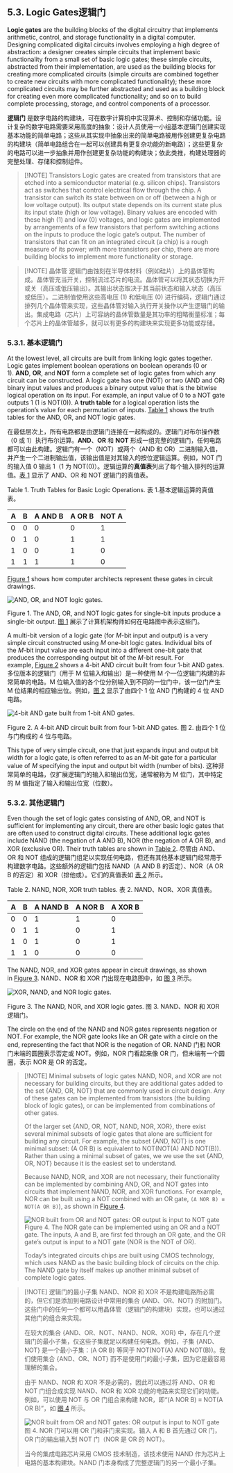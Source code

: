 ## 5.3. Logic Gates逻辑门

**Logic gates** are the building blocks of the digital circuitry that implements arithmetic, control, and storage functionality in a digital computer. Designing complicated digital circuits involves employing a high degree of abstraction: a designer creates simple circuits that implement basic functionality from a small set of basic logic gates; these simple circuits, abstracted from their implementation, are used as the building blocks for creating more complicated circuits (simple circuits are combined together to create new circuits with more complicated functionality); these more complicated circuits may be further abstracted and used as a building block for creating even more complicated functionality; and so on to build complete processing, storage, and control components of a processor.

**逻辑门** 是数字电路的构建块，可在数字计算机中实现算术、控制和存储功能。设计复杂的数字电路需要采用高度的抽象：设计人员使用一小组基本逻辑门创建实现基本功能的简单电路；这些从其实现中抽象出来的简单电路被用作创建更复杂电路的构建块（简单电路组合在一起可以创建具有更复杂功能的新电路）；这些更复杂的电路可以进一步抽象并用作创建更复杂功能的构建块；依此类推，构建处理器的完整处理、存储和控制组件。


> [!NOTE] Transistors
> Logic gates are created from transistors that are etched into a semiconductor material (e.g. silicon chips). Transistors act as switches that control electrical flow through the chip. A transistor can switch its state between on or off (between a high or low voltage output). Its output state depends on its current state plus its input state (high or low voltage). Binary values are encoded with these high (1) and low (0) voltages, and logic gates are implemented by arrangements of a few transistors that perform switching actions on the inputs to produce the logic gate’s output. The number of transistors that can fit on an integrated circuit (a chip) is a rough measure of its power; with more transistors per chip, there are more building blocks to implement more functionality or storage.


> [!NOTE] 晶体管
> 逻辑门由蚀刻在半导体材料（例如硅片）上的晶体管构成。晶体管充当开关，控制流过芯片的电流。晶体管可以将其状态切换为开或关（高压或低压输出）。其输出状态取决于其当前状态和输入状态（高压或低压）。二进制值使用这些高电压 (1) 和低电压 (0) 进行编码，逻辑门通过排列几个晶体管来实现，这些晶体管对输入执行开关操作以产生逻辑门的输出。集成电路（芯片）上可容纳的晶体管数量是其功率的粗略衡量标准；每个芯片上的晶体管越多，就可以有更多的构建块来实现更多功能或存储。

### [](https://diveintosystems.org/book/C5-Arch/gates.html#_basic_logic_gates)5.3.1. 基本逻辑门

At the lowest level, all circuits are built from linking logic gates together. Logic gates implement boolean operations on boolean operands (0 or 1). **AND**, **OR**, and **NOT** form a complete set of logic gates from which any circuit can be constructed. A logic gate has one (NOT) or two (AND and OR) binary input values and produces a binary output value that is the bitwise logical operation on its input. For example, an input value of 0 to a NOT gate outputs 1 (1 is NOT(0)). A **truth table** for a logical operation lists the operation’s value for each permutation of inputs. [Table 1](https://diveintosystems.org/book/C5-Arch/gates.html#basiclogicops) shows the truth tables for the AND, OR, and NOT logic gates.

在最低层次上，所有电路都是由逻辑门连接在一起构成的。逻辑门对布尔操作数（0 或 1）执行布尔运算。**AND**、**OR** 和 **NOT** 形成一组完整的逻辑门，任何电路都可以由此构建。逻辑门有一个（NOT）或两个（AND 和 OR）二进制输入值，并产生一个二进制输出值，该输出值是对其输入的按位逻辑运算。例如，NOT 门的输入值 0 输出 1（1 为 NOT(0)）。逻辑运算的**真值表**列出了每个输入排列的运算值。[表 1](https://diveintosystems.org/book/C5-Arch/gates.html#basiclogicops) 显示了 AND、OR 和 NOT 逻辑门的真值表。

Table 1. Truth Tables for Basic Logic Operations.
表 1.基本逻辑运算的真值表。

|A|B|A AND B|A OR B|NOT A|
|---|---|---|---|---|
|0|0|0|0|1|
|0|1|0|1|1|
|1|0|0|1|0|
|1|1|1|1|0|

[Figure 1](https://diveintosystems.org/book/C5-Arch/gates.html#FIGandornot) shows how computer architects represent these gates in circuit drawings.

![AND, OR, and NOT logic gates.](https://diveintosystems.org/book/C5-Arch/_images/gates.png)

Figure 1. The AND, OR, and NOT logic gates for single-bit inputs produce a single-bit output.
[图 1](https://diveintosystems.org/book/C5-Arch/gates.html#FIGandornot) 展示了计算机架构师如何在电路图中表示这些门。

A multi-bit version of a logic gate (for _M_-bit input and output) is a very simple circuit constructed using _M_ one-bit logic gates. Individual bits of the _M_-bit input value are each input into a different one-bit gate that produces the corresponding output bit of the _M_-bit result. For example, [Figure 2](https://diveintosystems.org/book/C5-Arch/gates.html#FIG4bitand) shows a 4-bit AND circuit built from four 1-bit AND gates.
多位版本的逻辑门（用于 M 位输入和输出）是一种使用 M 个一位逻辑门构建的非常简单的电路。M 位输入值的各个位分别输入到不同的一位门中，该一位门产生 M 位结果的相应输出位。例如，[图 2](https://diveintosystems.org/book/C5-Arch/gates.html#FIG4bitand) 显示了由四个 1 位 AND 门构建的 4 位 AND 电路。

![4-bit AND gate built from 1-bit AND gates.](https://diveintosystems.org/book/C5-Arch/_images/4bitand.png)

Figure 2. A 4-bit AND circuit built from four 1-bit AND gates.
图 2. 由四个 1 位与门构成的 4 位与电路。

This type of very simple circuit, one that just expands input and output bit width for a logic gate, is often referred to as an _M_-bit gate for a particular value of _M_ specifying the input and output bit width (number of bits).
这种非常简单的电路，仅扩展逻辑门的输入和输出位宽，通常被称为 M 位门，其中特定的 M 值指定了输入和输出位宽（位数）。

### [](https://diveintosystems.org/book/C5-Arch/gates.html#_other_logic_gates)5.3.2. 其他逻辑门

Even though the set of logic gates consisting of AND, OR, and NOT is sufficient for implementing any circuit, there are other basic logic gates that are often used to construct digital circuits. These additional logic gates include NAND (the negation of A AND B), NOR (the negation of A OR B), and XOR (exclusive OR). Their truth tables are shown in [Table 2](https://diveintosystems.org/book/C5-Arch/gates.html#nandnorxorTT).
尽管由 AND、OR 和 NOT 组成的逻辑门组足以实现任何电路，但还有其他基本逻辑门经常用于构建数字电路。这些额外的逻辑门包括 NAND（A AND B 的否定）、NOR（A OR B 的否定）和 XOR（排他或）。它们的真值表如 [表 2](https://diveintosystems.org/book/C5-Arch/gates.html#nandnorxorTT) 所示。

Table 2. NAND, NOR, XOR truth tables.
表 2. NAND、NOR、XOR 真值表。

|A|B|A NAND B|A NOR B|A XOR B|
|---|---|---|---|---|
|0|0|1|1|0|
|0|1|1|0|1|
|1|0|1|0|1|
|1|1|0|0|0|

The NAND, NOR, and XOR gates appear in circuit drawings, as shown in [Figure 3](https://diveintosystems.org/book/C5-Arch/gates.html#Fignandnorxor).
NAND、NOR 和 XOR 门出现在电路图中，如 [图 3](https://diveintosystems.org/book/C5-Arch/gates.html#Fignandnorxor) 所示。

![XOR, NAND, and NOR logic gates.](https://diveintosystems.org/book/C5-Arch/_images/nandnorxor.png)

Figure 3. The NAND, NOR, and XOR logic gates.
图 3. NAND、NOR 和 XOR 逻辑门。

The circle on the end of the NAND and NOR gates represents negation or NOT. For example, the NOR gate looks like an OR gate with a circle on the end, representing the fact that NOR is the negation of OR.
NAND 门和 NOR 门末端的圆圈表示否定或 NOT。例如，NOR 门看起来像 OR 门，但末端有一个圆圈，表示 NOR 是 OR 的否定。


> [!NOTE] Minimal subsets of logic gates
> NAND, NOR, and XOR are not necessary for building circuits, but they are additional gates added to the set {AND, OR, NOT} that are commonly used in circuit design. Any of these gates can be implemented from transistors (the building block of logic 
> gates), or can be implemented from combinations of other gates.
> 
> Of the larger set {AND, OR, NOT, NAND, NOR, XOR}, there exist several minimal subsets of logic gates that alone are sufficient for building any circuit. For example, the subset {AND, NOT} is one minimal subset: (A OR B) is equivalent to NOT(NOT(A) AND NOT(B)). Rather than using a minimal subset of gates, we we use the set {AND, OR, NOT} because it is the easiest set to understand.
> 
> Because NAND, NOR, and XOR are not necessary, their functionality can be implemented by combining AND, OR, and NOT gates into circuits that implement NAND, NOR, and XOR functions. For example, NOR can be built using a NOT combined with an OR gate, `(A NOR B) ≡ NOT(A OR B)`), as shown in [Figure 4](https://diveintosystems.org/book/C5-Arch/gates.html#Fignorasnotor).
> 
> ![NOR built from OR and NOT gates: OR output is input to NOT gate](https://diveintosystems.org/book/C5-Arch/_images/nornotor.png)
> Figure 4. The NOR gate can be implemented using an OR and a NOT gate. The inputs, A and B, are first fed through an OR gate, and the OR gate’s output is input to a NOT gate (NOR is the NOT of OR).
> 
> Today’s integrated circuits chips are built using CMOS technology, which uses NAND as the basic building block of circuits on the chip. The NAND gate by itself makes up another minimal subset of complete logic gates.



> [!NOTE] 逻辑门的最小子集
> NAND、NOR 和 XOR 不是构建电路所必需的，但它们是添加到电路设计中常用的集合 {AND、OR、NOT} 的附加门。这些门中的任何一个都可以用晶体管（逻辑门的构建块）实现，也可以通过其他门的组合来实现。
> 
> 在较大的集合 {AND、OR、NOT、NAND、NOR、XOR} 中，存在几个逻辑门的最小子集，仅这些子集就足以构建任何电路。例如，子集 {AND、NOT} 是一个最小子集：(A OR B) 等同于 NOT(NOT(A) AND NOT(B))。我们使用集合 {AND、OR、NOT} 而不是使用门的最小子集，因为它是最容易理解的集合。
> 
> 由于 NAND、NOR 和 XOR 不是必需的，因此可以通过将 AND、OR 和 NOT 门组合成实现 NAND、NOR 和 XOR 功能的电路来实现它们的功能。例如，可以使用 NOT 与 OR 门组合来构建 NOR，即“(A NOR B) ≡ NOT(A OR B)”，如 [图 4](https://diveintosystems.org/book/C5-Arch/gates.html#Fignorasnotor) 所示。
> 
>  ![NOR built from OR and NOT gates: OR output is input to NOT gate](https://diveintosystems.org/book/C5-Arch/_images/nornotor.png)
>  图 4. NOR 门可以用 OR 门和非门来实现。输入 A 和 B 首先通过 OR 门，OR 门的输出输入到 NOT 门（NOR 是 OR 的 NOT）。
>  
>  当今的集成电路芯片采用 CMOS 技术制造，该技术使用 NAND 作为芯片上电路的基本构建块。NAND 门本身构成了完整逻辑门的另一个最小子集。
